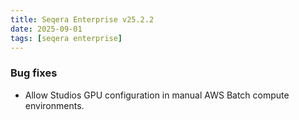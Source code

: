 ```yaml
---
title: Seqera Enterprise v25.2.2
date: 2025-09-01
tags: [seqera enterprise]
---
```


### Bug fixes

- Allow Studios GPU configuration in manual AWS Batch compute environments. 